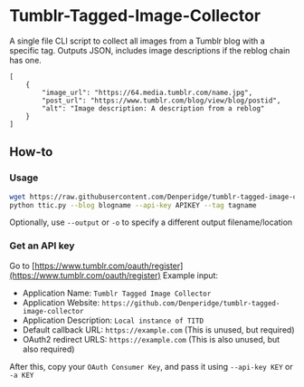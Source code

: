 # Tumblr-Tagged-Image-Collector

A single file CLI script to collect all images from a Tumblr blog with a specific tag.
Outputs JSON, includes image descriptions if the reblog chain has one.
```
[
    {
        "image_url": "https://64.media.tumblr.com/name.jpg",
        "post_url": "https://www.tumblr.com/blog/view/blog/postid",
        "alt": "Image description: A description from a reblog"
    }
]
```

## How-to
### Usage
```bash
wget https://raw.githubusercontent.com/Denperidge/tumblr-tagged-image-collector/main/ttic.py
python ttic.py --blog blogname --api-key APIKEY --tag tagname
```
Optionally, use `--output` or `-o` to specify a different output filename/location

### Get an API key
Go to [https://www.tumblr.com/oauth/register](https://www.tumblr.com/oauth/register)
Example input:
- Application Name: `Tumblr Tagged Image Collector`
- Application Website: `https://github.com/Denperidge/tumblr-tagged-image-collector`
- Application Description: `Local instance of TITD`
- Default callback URL: `https://example.com`  (This is unused, but required)
- OAuth2 redirect URLS: `https://example.com`  (This is also unused, but also required)

After this, copy your `OAuth Consumer Key`, and pass it using `--api-key KEY` or `-a KEY`
